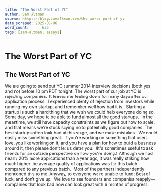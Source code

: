 ```yaml
---
title: "The Worst Part of YC"
author: Sam Altman
source: https://blog.samaltman.com/the-worst-part-of-yc
date_scraped: 2025-08-06
word_count:      635
tags: [sam-altman, essays]
---
```


# The Worst Part of YC

## The Worst Part of YC
We are going to send out YC summer 2014 interview decisions (both yes and no) before 10 pm PDT tonight.
The worst part of our job at YC is rejecting companies.  It leaves me feeling down for many days after
our application process.  I experienced
plenty of rejection from investors while running my own startup, and I remember
well how bad it is.  Starting a startup
is such a hard thing that we wish we could help everyone doing so.
Some day, we hope to be able to fund almost all the good
startups.  In the meantime, we still have
capacity constraints as we figure out how to scale, and that means we’re stuck saying
no to potentially good companies.
The best startups often look bad at this stage, and we make
mistakes.  We could easily miss something
great.  If you’re working on something
that users love, you like working on it, and you have a plan for how to build a
business around it, then please don’t let us deter you.  (It's sometimes useful to ask friends for an outside perspective on how you're doing.)
Although we had nearly 20% more applications than a year
ago, it was really striking how much higher the average quality of applications
was for this batch compared to any previous batch.  Most of the partners independently mentioned
this to me.
Anyway, to everyone we’re unable to fund: Best of luck, and
don’t give up.  We love to see founders
and companies reapply—companies that look bad now can look great with 6 months
of progress.
